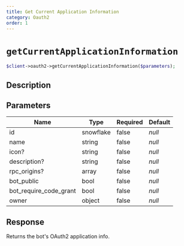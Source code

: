 ```yaml
---
title: Get Current Application Information
category: Oauth2
order: 1
---
```


# `getCurrentApplicationInformation`

```php
$client->oauth2->getCurrentApplicationInformation($parameters);
```

## Description



## Parameters


Name | Type | Required | Default
--- | --- | --- | ---
id | snowflake | false | *null*
name | string | false | *null*
icon? | string | false | *null*
description? | string | false | *null*
rpc_origins? | array | false | *null*
bot_public | bool | false | *null*
bot_require_code_grant | bool | false | *null*
owner | object | false | *null*

## Response

Returns the bot&#039;s OAuth2 application info.

